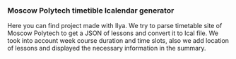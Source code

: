 ### Moscow Polytech timetible Icalendar generator

Here you can find project made with Ilya. We try to parse timetable site of Moscow Polytech to get a JSON of lessons and convert it to Ical file. We took into account week course duration and time slots, also we add location of lessons and displayed the necessary information in the summary.
